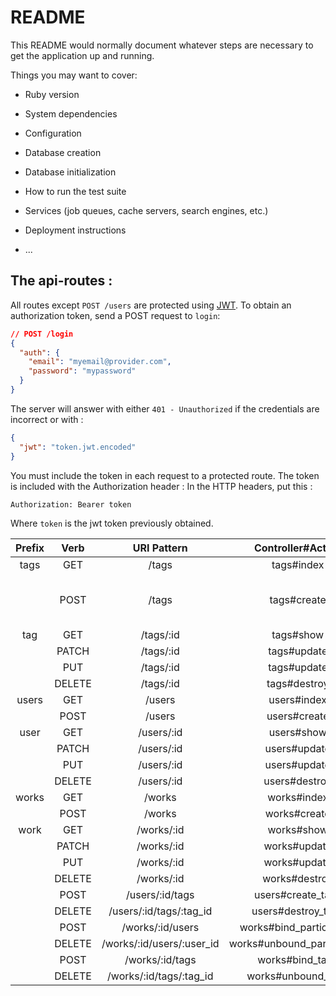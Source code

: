 # README

This README would normally document whatever steps are necessary to get the
application up and running.

Things you may want to cover:

* Ruby version

* System dependencies

* Configuration

* Database creation

* Database initialization

* How to run the test suite

* Services (job queues, cache servers, search engines, etc.)

* Deployment instructions

* ...


## The api-routes : 

All routes except `POST /users` are protected using [JWT](https://jwt.io).
To obtain an authorization token, send a POST request to `login`: 
```json
// POST /login
{
  "auth": {
    "email": "myemail@provider.com",
    "password": "mypassword"
  }
}
```

The server will answer with either `401 - Unauthorized` if the credentials are incorrect or with : 
```json
{
  "jwt": "token.jwt.encoded"
}
```

You must include the token in each request to a protected route. The token is included with the Authorization header : 
In the HTTP headers, put this : 
```
Authorization: Bearer token
```
Where `token` is the jwt token previously obtained.

| Prefix    | Verb  | URI Pattern               | Controller#Action | Details
| :---------: | :-----: | :-------------------------: | :-----------------: | :-----:
| tags      |  GET  |  /tags                    | tags#index |
|           | POST  | /tags                     | tags#create | ```{ "name": "Tag Example" }```|
| tag       | GET   | /tags/:id                 | tags#show |
|           | PATCH | /tags/:id                 | tags#update |
|           | PUT   | /tags/:id                 | tags#update |
|           | DELETE| /tags/:id                 | tags#destroy |
| users     | GET   | /users                    | users#index |
|           | POST  | /users                    | users#create |
| user      | GET   | /users/:id                | users#show |
|           | PATCH | /users/:id                | users#update |
|           | PUT   | /users/:id                | users#update |
|           | DELETE| /users/:id                | users#destroy |
| works     | GET   | /works                    | works#index |
|           | POST  | /works                    | works#create |
| work      | GET   | /works/:id                | works#show |
|           | PATCH | /works/:id                | works#update |
|           | PUT   | /works/:id                | works#update |
|           | DELETE| /works/:id                | works#destroy |
|           | POST  | /users/:id/tags           | users#create_tags |
|           | DELETE| /users/:id/tags/:tag_id   | users#destroy_tags           |
|           | POST  | /works/:id/users          |works#bind_participants        |
|           | DELETE| /works/:id/users/:user_id | works#unbound_participants    |
|           | POST  | /works/:id/tags           | works#bind_tags               |
|           | DELETE| /works/:id/tags/:tag_id   | works#unbound_tags            |
